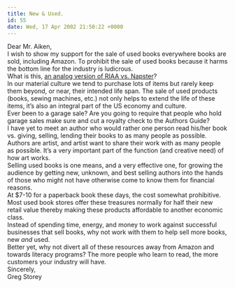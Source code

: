 ```yaml
---
title: New & Used.
id: 55
date: Wed, 17 Apr 2002 21:50:22 +0000
---
```


Dear Mr. Aiken,  
 I wish to show my support for the sale of used books everywhere books are sold, including Amazon. To prohibit the sale of used books because it harms the bottom line for the industry is ludicrous.  
 What is this, [an analog version of <span class="caps">RIAA</span> vs. Napster](http://authorsguild.org/pramazon040902.html)?  
 In our material culture we tend to purchase lots of items but rarely keep them beyond, or near, their intended life span. The sale of used products (books, sewing machines, etc.) not only helps to extend the life of these items, it’s also an integral part of the US economy and culture.  
 Ever been to a garage sale? Are you going to require that people who hold garage sales make sure and cut a royalty check to the Authors Guide?  
 I have yet to meet an author who would rather one person read his/her book vs. giving, selling, lending their books to as many people as possible. Authors are artist, and artist want to share their work with as many people as possible. It’s a very important part of the function (and creative need) of how art works.  
 Selling used books is one means, and a very effective one, for growing the audience by getting new, unknown, and best selling authors into the hands of those who might not have otherwise come to know them for financial reasons.  
 At $7-10 for a paperback book these days, the cost somewhat prohibitive. Most used book stores offer these treasures normally for half their new retail value thereby making these products affordable to another economic class.  
 Instead of spending time, energy, and money to work against successful businesses that sell books, why not work with them to help sell more books, new *and* used.  
 Better yet, why not divert all of these resources away from Amazon and towards literacy programs? The more people who learn to read, the more customers your industry will have.  
 Sincerely,  
 Greg Storey


